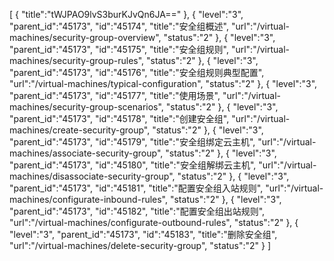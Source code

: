 [
	{
		"title":"tWJPAO9lvS3burKJvQn6JA=="
	},
	{
		"level":"3",
		"parent_id":"45173",
		"id":"45174",
		"title":"安全组概述",
		"url":"/virtual-machines/security-group-overview",
		"status":"2"
	},
	{
		"level":"3",
		"parent_id":"45173",
		"id":"45175",
		"title":"安全组规则",
		"url":"/virtual-machines/security-group-rules",
		"status":"2"
	},
	{
		"level":"3",
		"parent_id":"45173",
		"id":"45176",
		"title":"安全组规则典型配置",
		"url":"/virtual-machines/typical-configuration",
		"status":"2"
	},
	{
		"level":"3",
		"parent_id":"45173",
		"id":"45177",
		"title":"使用场景",
		"url":"/virtual-machines/security-group-scenarios",
		"status":"2"
	},
	{
		"level":"3",
		"parent_id":"45173",
		"id":"45178",
		"title":"创建安全组",
		"url":"/virtual-machines/create-security-group",
		"status":"2"
	},
	{
		"level":"3",
		"parent_id":"45173",
		"id":"45179",
		"title":"安全组绑定云主机",
		"url":"/virtual-machines/associate-security-group",
		"status":"2"
	},
	{
		"level":"3",
		"parent_id":"45173",
		"id":"45180",
		"title":"安全组解绑云主机",
		"url":"/virtual-machines/disassociate-security-group",
		"status":"2"
	},
	{
		"level":"3",
		"parent_id":"45173",
		"id":"45181",
		"title":"配置安全组入站规则",
		"url":"/virtual-machines/configurate-inbound-rules",
		"status":"2"
	},
	{
		"level":"3",
		"parent_id":"45173",
		"id":"45182",
		"title":"配置安全组出站规则",
		"url":"/virtual-machines/configurate-outbound-rules",
		"status":"2"
	},
	{
		"level":"3",
		"parent_id":"45173",
		"id":"45183",
		"title":"删除安全组",
		"url":"/virtual-machines/delete-security-group",
		"status":"2"
	}
]